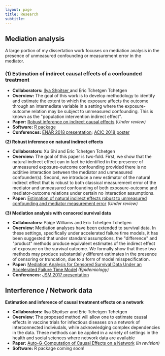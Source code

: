```yaml
---
layout: page
title: Research
subtitle: 
---
```


## Mediation analysis 
A large portion of my dissertation work focuses on mediation analysis in the presence of unmeasured confounding or measurement error in the mediator. 

### (1) Estimation of indirect causal effects of a confounded treatment  
+ **Collaborators:** <a href="https://www.cs.jhu.edu/~ilyas/"> Ilya Shpitser </a> and Eric Tchetgen Tchetgen 
+ **Overview:** The goal of this work is to develop methodology to identify and estimate the extent to which the exposure affects the outcome through an intermediate variable in a setting where the exposure-outcome relation may be subject to unmeasured confounding. This is known as the "population intervention indirect effect". 
+ **Paper:** <a href="https://arxiv.org/abs/1711.03611">Robust inference on indirect causal effects</a> *(Under review)*
+ **Software:** <a href="https://isabelfulcher.github.io/frontdoorpiie/"> R package</a>
+ **Conferences:** [ENAR 2018 presentation](img/enar2018); [ACIC 2018 poster](img/acic2018)

<strong style="font-size: 100%;"> (2) Robust inference on natural indirect effects </strong>  
+ **Collaborators:** Xu Shi and Eric Tchetgen Tchetgen 
+ **Overview:** The goal of this paper is two-fold. First, we show that the natural indirect effect can in fact be identified in the presence of unmeasured exposure-outcome confounding provided there is no additive interaction between the mediator and unmeasured confounder(s). Second, we introduce a new estimator of the natural indirect effect that is robust to both classical measurement error of the mediator and unmeasured confounding of both exposure-outcome and mediator-outcome relations under certain no interaction assumptions.
+ **Paper:** <a href="https://arxiv.org/abs/1711.03611">Estimation of natural indirect effects robust to unmeasured confounding and mediator measurement error</a> *(Under review)*

<strong style="font-size: 100%;"> (3) Mediation analysis with censored survival data </strong>  
+ **Collaborators:** Paige Williams and Eric Tchetgen Tchetgen 
+ **Overview:** Mediation analyses have been extended to survival data. In these settings, specifically under accelerated failure time models, it has been suggested that under standard assumptions, the "difference" and "product" methods produce equivalent estimates of the indirect effect of exposure on the survival outcome. We formally show that these two methods may produce substantially different estimates in the presence of censoring or truncation, due to a form of model misspecification.
+ **Paper:** <a href="http://journals.lww.com/epidem/Citation/2017/09000/Mediation_Analysis_for_Censored_Survival_Data.5.aspx">Mediation Analysis for Censored Survival Data Under an Accelerated Failure Time Model</a> *(Epidemiology)*
+ **Conferences:** [JSM 2017 presentation](img/jsm2017)

## Interference / Network data

<strong style="font-size: 100%;"> Estimation and inference of causal treatment effects on a network </strong>  
+ **Collaborators:** Ilya Shpitser and Eric Tchetgen Tchetgen 
+ **Overview:** The proposed method will allow one to estimate causal effects in vaccine trials for infectious diseases on a network of interconnected indiviudals, while acknowledging complex dependencies in the data. These methods can be applied in a variety of settings in the health and social sciences where network data are available
+ **Paper:** <a href="https://arxiv.org/abs/1709.01577">
Auto-G-Computation of Causal Effects on a Network</a> *(In revision)*
+ **Software:** R package coming soon!  